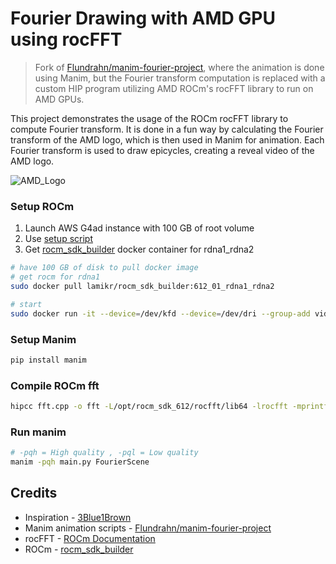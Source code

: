 # Fourier Drawing with AMD GPU using rocFFT

> Fork of [Flundrahn/manim-fourier-project](https://github.com/Flundrahn/manim-fourier-project), where the animation is done using Manim, but the Fourier transform computation is replaced with a custom HIP program utilizing AMD ROCm's rocFFT library to run on AMD GPUs.

This project demonstrates the usage of the ROCm rocFFT library to compute Fourier transform. It is done in a fun way by calculating the Fourier transform of the AMD logo, which is then used in Manim for animation. Each Fourier transform is used to draw epicycles, creating a reveal video of the AMD logo. 


![AMD_Logo](output/AMDFourier.gif)

### Setup ROCm

1. Launch AWS G4ad instance with 100 GB of root volume
2. Use [setup script](aws-setup.sh)
3. Get [rocm_sdk_builder](https://github.com/lamikr/rocm_sdk_builder) docker container for rdna1_rdna2

```bash
# have 100 GB of disk to pull docker image
# get rocm for rdna1 
sudo docker pull lamikr/rocm_sdk_builder:612_01_rdna1_rdna2

# start
sudo docker run -it --device=/dev/kfd --device=/dev/dri --group-add video docker.io/lamikr/rocm_sdk_builder:612_01_rdna1_rdna2 bash
```

### Setup Manim

```bash
pip install manim
```

### Compile ROCm fft  

```bash
hipcc fft.cpp -o fft -L/opt/rocm_sdk_612/rocfft/lib64 -lrocfft -mprintf-kind=buffered
```

### Run manim 

```bash
# -pqh = High quality , -pql = Low quality  
manim -pqh main.py FourierScene
```


## Credits

* Inspiration - [3Blue1Brown](https://www.youtube.com/watch?v=r6sGWTCMz2k)
* Manim animation scripts - [Flundrahn/manim-fourier-project](https://github.com/Flundrahn/manim-fourier-project)
* rocFFT - [ROCm Documentation](https://rocm.docs.amd.com/projects/rocFFT/en/latest/how-to/working-with-rocfft.html)
* ROCm - [rocm_sdk_builder](https://github.com/lamikr/rocm_sdk_builder)
